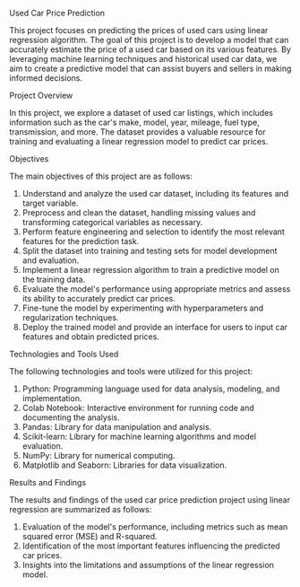 Used Car Price Prediction

This project focuses on predicting the prices of used cars using linear regression algorithm. The goal of this project is to develop a model that can accurately estimate the price of a used car based on its various features. By leveraging machine learning techniques and historical used car data, we aim to create a predictive model that can assist buyers and sellers in making informed decisions.



Project Overview


In this project, we explore a dataset of used car listings, which includes information such as the car's make, model, year, mileage, fuel type, transmission, and more. The dataset provides a valuable resource for training and evaluating a linear regression model to predict car prices.


Objectives


The main objectives of this project are as follows:
1. Understand and analyze the used car dataset, including its features and target variable.
2. Preprocess and clean the dataset, handling missing values and transforming categorical variables as necessary.
3. Perform feature engineering and selection to identify the most relevant features for the prediction task.
4. Split the dataset into training and testing sets for model development and evaluation.
5. Implement a linear regression algorithm to train a predictive model on the training data.
6. Evaluate the model's performance using appropriate metrics and assess its ability to accurately predict car prices.
7. Fine-tune the model by experimenting with hyperparameters and regularization techniques.
8. Deploy the trained model and provide an interface for users to input car features and obtain predicted prices.


Technologies and Tools Used


The following technologies and tools were utilized for this project:
1. Python: Programming language used for data analysis, modeling, and implementation.
2. Colab Notebook: Interactive environment for running code and documenting the analysis.
3. Pandas: Library for data manipulation and analysis.
4. Scikit-learn: Library for machine learning algorithms and model evaluation.
5. NumPy: Library for numerical computing.
6. Matplotlib and Seaborn: Libraries for data visualization.


Results and Findings


The results and findings of the used car price prediction project using linear regression are summarized as follows:
1. Evaluation of the model's performance, including metrics such as mean squared error (MSE) and R-squared.
2. Identification of the most important features influencing the predicted car prices.
3. Insights into the limitations and assumptions of the linear regression model.
